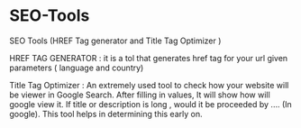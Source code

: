 # SEO-Tools
SEO Tools (HREF Tag generator  and Title Tag Optimizer )


HREF TAG GENERATOR :
it is a tol that generates href tag for your url given parameters ( language and country)


Title Tag Optimizer :
An extremely used tool to check how your website will be viewer in Google Search. After filling in values, It will show how will google view it. If title or description is long , would it be proceeded by .... (In google). This tool helps in determining this early on.

